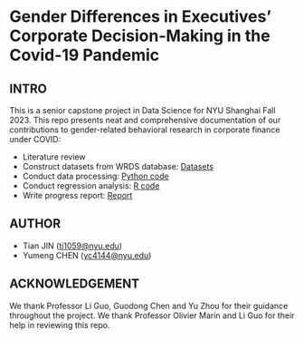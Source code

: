 # Gender Differences in Executives’ Corporate Decision-Making in the Covid-19 Pandemic

## INTRO
This is a senior capstone project in Data Science for NYU Shanghai Fall 2023. This repo presents neat and comprehensive documentation of our contributions to gender-related behavioral research in corporate finance under COVID:
- Literature review
- Construct datasets from WRDS database: [Datasets](https://drive.google.com/drive/folders/1gQpdYr2HWfVwZJeqvgmkBv8pZQB4V1zv?usp=sharing)
- Conduct data processing: [Python code](https://github.com/koapushjin/Spring2023-DS-capstone/blob/main/DataProcessing.ipynb)
- Conduct regression analysis: [R code](https://github.com/koapushjin/Spring2023-DS-capstone/blob/main/Regression.R)
- Write progress report: [Report](https://github.com/koapushjin/Spring2023-DS-capstone/blob/main/CapstoneReport.pdf)


## AUTHOR
- Tian JIN (tj1059@nyu.edu)
- Yumeng CHEN (yc4144@nyu.edu)


## ACKNOWLEDGEMENT
We thank Professor Li Guo, Guodong Chen and Yu Zhou for their guidance throughout the project. We thank Professor Olivier Marin and Li Guo for their help in reviewing this repo.

